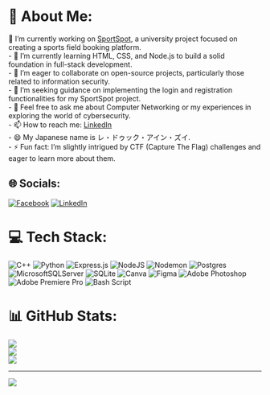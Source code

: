 # 💫 About Me:
🔭 I’m currently working on [SportSpot](https://github.com/dinhkarate/UIT-VNU_IE104_SS), a university project focused on creating a sports field booking platform.<br>- 🌱 I’m currently learning HTML, CSS, and Node.js to build a solid foundation in full-stack development.<br>- 👯 I’m eager to collaborate on open-source projects, particularly those related to information security.<br>- 🤔 I’m seeking guidance on implementing the login and registration functionalities for my SportSpot project.<br>- 💬 Feel free to ask me about Computer Networking or my experiences in exploring the world of cybersecurity.<br>- 📫 How to reach me: [LinkedIn](https://linkedin.com/in/duyle1062)<br>- 😄 My Japanese name is レ・ドゥック・アイン・ズイ.<br>- ⚡ Fun fact: I’m slightly intrigued by CTF (Capture The Flag) challenges and eager to learn more about them.<br>


## 🌐 Socials:
[![Facebook](https://img.shields.io/badge/Facebook-%231877F2.svg?logo=Facebook&logoColor=white)](https://facebook.com/duy1062) [![LinkedIn](https://img.shields.io/badge/LinkedIn-%230077B5.svg?logo=linkedin&logoColor=white)](https://linkedin.com/in/duyle1062) 

# 💻 Tech Stack:
![C++](https://img.shields.io/badge/c++-%2300599C.svg?style=for-the-badge&logo=c%2B%2B&logoColor=white) ![Python](https://img.shields.io/badge/python-3670A0?style=for-the-badge&logo=python&logoColor=ffdd54) ![Express.js](https://img.shields.io/badge/express.js-%23404d59.svg?style=for-the-badge&logo=express&logoColor=%2361DAFB) ![NodeJS](https://img.shields.io/badge/node.js-6DA55F?style=for-the-badge&logo=node.js&logoColor=white) ![Nodemon](https://img.shields.io/badge/NODEMON-%23323330.svg?style=for-the-badge&logo=nodemon&logoColor=%BBDEAD) ![Postgres](https://img.shields.io/badge/postgres-%23316192.svg?style=for-the-badge&logo=postgresql&logoColor=white) ![MicrosoftSQLServer](https://img.shields.io/badge/Microsoft%20SQL%20Server-CC2927?style=for-the-badge&logo=microsoft%20sql%20server&logoColor=white) ![SQLite](https://img.shields.io/badge/sqlite-%2307405e.svg?style=for-the-badge&logo=sqlite&logoColor=white) ![Canva](https://img.shields.io/badge/Canva-%2300C4CC.svg?style=for-the-badge&logo=Canva&logoColor=white) ![Figma](https://img.shields.io/badge/figma-%23F24E1E.svg?style=for-the-badge&logo=figma&logoColor=white) ![Adobe Photoshop](https://img.shields.io/badge/adobe%20photoshop-%2331A8FF.svg?style=for-the-badge&logo=adobe%20photoshop&logoColor=white) ![Adobe Premiere Pro](https://img.shields.io/badge/Adobe%20Premiere%20Pro-9999FF.svg?style=for-the-badge&logo=Adobe%20Premiere%20Pro&logoColor=white) ![Bash Script](https://img.shields.io/badge/bash_script-%23121011.svg?style=for-the-badge&logo=gnu-bash&logoColor=white)
# 📊 GitHub Stats:
![](https://github-readme-stats.vercel.app/api?username=duyle1062&theme=dark&hide_border=false&include_all_commits=false&count_private=false)<br/>
![](https://github-readme-streak-stats.herokuapp.com/?user=duyle1062&theme=dark&hide_border=false)<br/>
![](https://github-readme-stats.vercel.app/api/top-langs/?username=duyle1062&theme=dark&hide_border=false&include_all_commits=false&count_private=false&layout=compact)

---
[![](https://visitcount.itsvg.in/api?id=duyle1062&icon=0&color=0)](https://visitcount.itsvg.in)

<!-- Proudly created with GPRM ( https://gprm.itsvg.in ) -->
